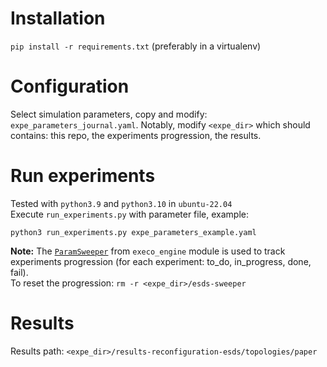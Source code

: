 # Installation
`pip install -r requirements.txt` (preferably in a virtualenv)

# Configuration

Select simulation parameters, copy and modify: `expe_parameters_journal.yaml`.
Notably, modify `<expe_dir>` which should contains: this repo, the experiments progression, the results.

# Run experiments

Tested with `python3.9` and `python3.10` in `ubuntu-22.04`\
Execute `run_experiments.py` with parameter file, example:

`python3 run_experiments.py expe_parameters_example.yaml`

**Note:** The [`ParamSweeper`](https://mimbert.gitlabpages.inria.fr/execo/execo_engine.html#execo_engine.sweep.ParamSweeper) from `execo_engine` module is used to track experiments progression (for each experiment: to_do, in_progress, done, fail).\
To reset the progression: `rm -r <expe_dir>/esds-sweeper`

# Results

Results path: `<expe_dir>/results-reconfiguration-esds/topologies/paper`
